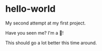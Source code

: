 # hello-world
My second attempt at my first project. 

Have you seen me? I'm a 🐐!

This should go a lot better this time around. 
